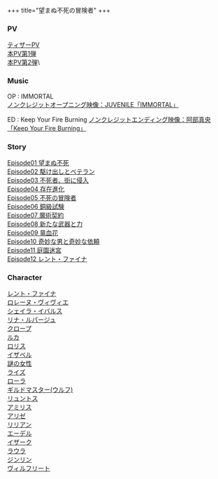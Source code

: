 +++
title="望まぬ不死の冒険者"
+++

### PV
[ティザーPV](https://www.youtube.com/watch?v=XEaW9p7LXvc)\
[本PV第1弾](https://www.youtube.com/watch?v=aDA0dW4Fdfc)\
[本PV第2弾](https://www.youtube.com/watch?v=zzbm_d03KqM)\

### Music
OP : IMMORTAL\
[ノンクレジットオープニング映像：JUVENILE「IMMORTAL」](https://www.youtube.com/watch?v=Qso6JcCaP1A)

ED : Keep Your Fire Burning
[ノンクレジットエンディング映像：阿部真央「Keep Your Fire Burning」](https://www.youtube.com/watch?v=0zYtQLscFLY)

### Story
[Episode01 望まぬ不死](https://nozomanufushi-anime.jp/story/01.html)\
[Episode02 駆け出しとベテラン](https://nozomanufushi-anime.jp/story/02.html)\
[Episode03 不死者、街に侵入](https://nozomanufushi-anime.jp/story/03.html)\
[Episode04 存在進化](https://nozomanufushi-anime.jp/story/04.html)\
[Episode05 不死の冒険者](https://nozomanufushi-anime.jp/story/05.html)\
[Episode06 銅級試験](https://nozomanufushi-anime.jp/story/06.html)\
[Episode07 魔術契約](https://nozomanufushi-anime.jp/story/07.html)\
[Episode08 新たな武器と力](https://nozomanufushi-anime.jp/story/08.html)\
[Episode09 竜血花](https://nozomanufushi-anime.jp/story/09.html)\
[Episode10 奇妙な男と奇妙な依頼](https://nozomanufushi-anime.jp/story/10.html)\
[Episode11 庭園迷宮](https://nozomanufushi-anime.jp/story/11.html)\
[Episode12 レント・ファイナ](https://nozomanufushi-anime.jp/story/12.html)

### Character
[レント・ファイナ](https://nozomanufushi-anime.jp/character/rentt.html)\
[ロレーヌ・ヴィヴィエ](https://nozomanufushi-anime.jp/character/lorraine.html)\
[シェイラ・イバルス](https://nozomanufushi-anime.jp/character/sheila.html)\
[リナ・ルパージュ](https://nozomanufushi-anime.jp/character/rina.html)\
[クロープ](https://nozomanufushi-anime.jp/character/clope.html)\
[ルカ](https://nozomanufushi-anime.jp/character/luka.html)\
[ロリス](https://nozomanufushi-anime.jp/character/loris.html)\
[イザベル](https://nozomanufushi-anime.jp/character/isabel.html)\
[謎の女性](https://nozomanufushi-anime.jp/character/a_woman.html)\
[ライズ](https://nozomanufushi-anime.jp/character/raiz.html)\
[ローラ](https://nozomanufushi-anime.jp/character/laura.html)\
[ギルドマスター(ウルフ)](https://nozomanufushi-anime.jp/character/guildmaster.html)\
[リュントス](https://nozomanufushi-anime.jp/character/ryuntus.html)\
[アミリス](https://nozomanufushi-anime.jp/character/amiris.html)\
[アリゼ](https://nozomanufushi-anime.jp/character/alize.html)\
[リリアン](https://nozomanufushi-anime.jp/character/lillian.html)\
[エーデル](https://nozomanufushi-anime.jp/character/edel.html)\
[イザーク](https://nozomanufushi-anime.jp/character/isaac.html)\
[ラウラ](https://nozomanufushi-anime.jp/character/laura_latour.html)\
[ジンリン](https://nozomanufushi-anime.jp/character/jinlin.html)\
[ヴィルフリート](https://nozomanufushi-anime.jp/character/wilfried.html)